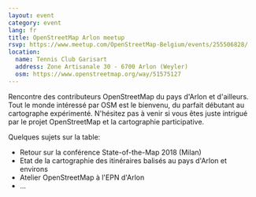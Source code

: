 ```yaml
---
layout: event
category: event
lang: fr
title: OpenStreetMap Arlon meetup
rsvp: https://www.meetup.com/OpenStreetMap-Belgium/events/255506828/
location:
  name: Tennis Club Garisart
  address: Zone Artisanale 30 - 6700 Arlon (Weyler)
  osm: https://www.openstreetmap.org/way/51575127
---
```


Rencontre des contributeurs OpenStreetMap du pays d'Arlon et d'ailleurs. Tout le monde intéressé par OSM est le bienvenu, du parfait débutant au cartographe expérimenté. N'hésitez pas à venir si vous êtes juste intrigué par le projet OpenStreetMap et la cartographie participative.

Quelques sujets sur la table:

* Retour sur la conférence State-of-the-Map 2018 (Milan)
* Etat de la cartographie des itinéraires balisés au pays d'Arlon et environs
* Atelier OpenStreetMap à l'EPN d'Arlon
* ...
